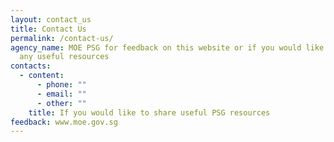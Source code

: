 ```yaml
---
layout: contact_us
title: Contact Us
permalink: /contact-us/
agency_name: MOE PSG for feedback on this website or if you would like to share
  any useful resources
contacts:
  - content:
      - phone: ""
      - email: ""
      - other: ""
    title: If you would like to share useful PSG resources
feedback: www.moe.gov.sg
---
```

